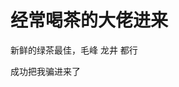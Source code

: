 # 经常喝茶的大佬进来


新鲜的绿茶最佳，毛峰 龙井 都行<img id="aimg_wQv9z" onclick="zoom(this, this.src, 0, 0, 0)" class="zoom" src="https://cdn.jsdelivr.net/gh/hishis/forum-master/public/images/patch.gif" onmouseover="img_onmouseoverfunc(this)" onload="thumbImg(this)" border="0" alt="" />

成功把我骗进来了

